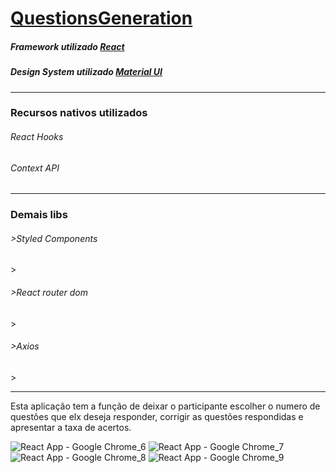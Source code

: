 # <a href="https://cluttered-range.surge.sh/">QuestionsGeneration</a>

<h5>Framework utilizado <a href="https://pt-br.reactjs.org/">React</a></h5>

<h5>Design System utilizado <a href="https://mui.com/pt/">Material UI</a></h5>
<hr/>
<h3>Recursos nativos utilizados</h3>
<h6>React Hooks</h6>
<h6>Context API</h6>
<hr/>
<h3>Demais libs</h3>
<h6>>Styled Components</h6>>
<h6>>React router dom</h6>>
<h6>>Axios</h6>>
<hr/>

<p>Esta aplicação tem a função de deixar o participante escolher o numero de questões que elx deseja responder, corrigir as questões respondidas e apresentar a taxa de acertos.</p>

![React App - Google Chrome_6](https://user-images.githubusercontent.com/81257067/146931322-c06850a3-d6d1-4d07-9333-47b486106802.jpg)
![React App - Google Chrome_7](https://user-images.githubusercontent.com/81257067/146931382-5195f5f4-76a6-441b-9a10-cebf8121b355.jpg)
![React App - Google Chrome_8](https://user-images.githubusercontent.com/81257067/146931471-370e5f9c-889b-428f-b590-765de93ec37c.jpg)
![React App - Google Chrome_9](https://user-images.githubusercontent.com/81257067/146931500-2f21b7c6-796a-46ae-b22a-8257fbd685d8.jpg)
